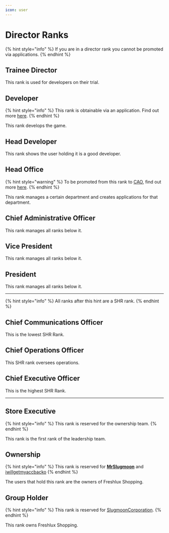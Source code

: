 ```yaml
---
icon: user
---
```


# Director Ranks

{% hint style="info" %}
If you are in a director rank you cannot be promoted via applications.
{% endhint %}

## Trainee Director

This rank is used for developers on their trial.

## Developer

{% hint style="info" %}
This rank is obtainable via an application. Find out more [here](broken-reference).
{% endhint %}

This rank develops the game.

## Head Developer

This rank shows the user holding it is a good developer.

## Head Office

{% hint style="warning" %}
To be promoted from this rank to [CAO](director-ranks.md#chief-administrative-officer), find out more [here](../other-info/head-office-promotions.md).
{% endhint %}

This rank manages a certain department and creates applications for that department.

## Chief Administrative Officer

This rank manages all ranks below it.&#x20;

## Vice President

This rank manages all ranks below it.&#x20;

## President

This rank manages all ranks below it.&#x20;

***

{% hint style="info" %}
All ranks after this hint are a SHR rank.
{% endhint %}

## Chief Communications Officer

This is the lowest SHR Rank.

## Chief Operations Officer

This SHR rank oversees operations.

## Chief Executive Officer

This is the highest SHR Rank.

***

## Store Executive

{% hint style="info" %}
This rank is reserved for the ownership team.
{% endhint %}

This rank is the first rank of the leadership team.

## Ownership

{% hint style="info" %}
This rank is reserved for [**MrSlugmoon**](../other-info/meet-the-ownership.md#slugmoon) and [iwillgetmyaccbacko](../other-info/meet-the-ownership.md#cozmo)
{% endhint %}

The users that hold this rank are the owners of Freshlux Shopping.

## Group Holder

{% hint style="info" %}
This rank is reserved for [SlugmoonCorporation](../other-info/meet-the-ownership.md#slugmooncorporation).
{% endhint %}

This rank owns Freshlux Shopping.
